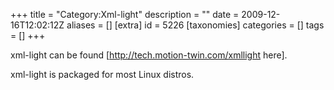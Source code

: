 +++
title = "Category:Xml-light"
description = ""
date = 2009-12-16T12:02:12Z
aliases = []
[extra]
id = 5226
[taxonomies]
categories = []
tags = []
+++

xml-light can be found [http://tech.motion-twin.com/xmllight here].

xml-light is packaged for most Linux distros.
